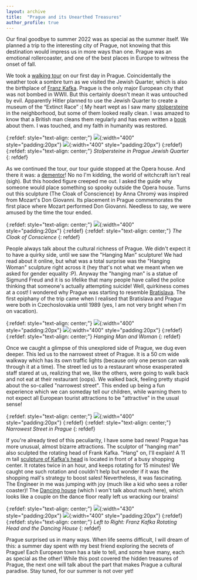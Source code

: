 ```yaml
---
layout: archive
title:  "Prague and its Unearthed Treasures"
author_profile: true
---
```


Our final goodbye to summer 2022 was as special as the summer itself. We planned a trip to the interesting city of Prague, not knowing that this destination would impress us in more ways than one. Prague was an emotional rollercoaster, and one of the best places in Europe to witness the onset of fall.

We took a [walking tour](https://www.neweuropetours.eu/sandemans-tours/prague/free-tour-of-prague/) on our first day in Prague. Coincidentally the weather took a sombre turn as we visited the Jewish Quarter, which is also the birthplace of [Franz Kafka](https://en.wikipedia.org/wiki/Franz_Kafka). Prague is the only major European city that was not bombed in WWII. But this certainly doesn't mean it was untouched by evil. Apparently Hitler planned to use the Jewish Quarter to create a museum of the “Extinct Race” :( My heart wept as I saw many [stolpersteine](https://en.wikipedia.org/wiki/Stolperstein) in the neighborhood, but some of them looked really clean. I was amazed to know that a British man cleans them regularly and has even written a [book](https://www.expats.cz/czech-news/article/a-new-book-tells-the-story-behind-each-of-prague-s-stolpersteine) about them. I was touched, and my faith in humanity was restored.

{:refdef: style="text-align: center;"}
![](/images/Prague7.jpg){:width="400" style="padding:20px"}
![](/images/Prague6.jpg){:width="400" style="padding:20px"}
{:refdef}
{:refdef: style="text-align: center;"}
*Stolpersteine in Prague Jewish Quarter*
{: refdef}

As we continued the tour, our tour guide stopped at the Opera house. And there it was: a [dementor](https://harrypotter.fandom.com/wiki/Dementor)! No no I'm kidding, the world of witchcraft isn't real (sigh). But this hooded figure creeped me out. I asked the guide why someone would place something so spooky outside the Opera house. Turns out this sculpture (The Cloak of Conscience) by Anna Chromý was inspired from Mozart's Don Giovanni. Its placement in Prague commemorates the first place where Mozart performed Don Giovanni. Needless to say, we were amused by the time the tour ended.  

{:refdef: style="text-align: center;"}
![](/images/Prague9.jpg){:width="400" style="padding:20px"}
{:refdef}
{:refdef: style="text-align: center;"}
*The Cloak of Conscience*
{: refdef}

People always talk about the cultural richness of Prague. We didn't expect it to have a quirky side, until we saw the "Hanging Man" sculpture! We had read about it online, but what was a total surprise was the "Hanging Woman" sculpture right across it (hey that's not what we meant when we asked for gender equality :P). Anyway the "hanging man" is a statue of Sigmund Freud and it is so lifelike that many people have called the police thinking that someone's actually attempting suicide! Well, quirkiness comes at a cost! I wondered why Prague was starting to resemble [Bratislava](https://mugdhak30.github.io/Bratislava-Sculpting-Simplicity/). The first epiphany of the trip came when I realised that Bratislava and Prague were both in Czechoslovakia until 1989 (yes, I am not very bright when I'm on vacation).
 
{:refdef: style="text-align: center;"}
![](/images/Prague1.jpg){:width="400" style="padding:20px"}
![](/images/Prague2.jpg){:width="400" style="padding:20px"}
{:refdef}
{:refdef: style="text-align: center;"}
*Hanging Man and Woman*
{: refdef}

Once we caught a glimpse of this unexplored side of Prague, we dug even deeper. This led us to the narrowest street of Prague. It is a 50 cm wide walkway which has its own traffic lights (because only one person can walk through it at a time). The street led us to a restaurant whose exasperated staff stared at us, realizing that we, like the others, were going to walk back and not eat at their restaurant (oops). We walked back, feeling pretty stupid about the so-called "narrowest street". This ended up being a fun experience which we can someday tell our children, while warning them to not expect all European tourist attractions to be "attractive" in the usual sense!

{:refdef: style="text-align: center;"}
![](/images/Prague3.jpg){:width="400" style="padding:20px"}
{:refdef}
{:refdef: style="text-align: center;"}
*Narrowest Street in Prague*
{: refdef}

If you're already tired of this peculiarity, I have some bad news! Prague has more unusual, almost bizarre attractions. The sculptor of "hanging man" also sculpted the rotating head of Frank Kafka. "Hang" on, I'll explain! A 11 m tall [sculpture of Kafka's head](https://www.tours-prague.eu/prague-franz-kafka-statue.phtml) is located in front of a busy shopping center. It rotates twice in an hour, and keeps rotating for 15 minutes! We caught one such rotation and couldn't help but wonder if it was the shopping mall's strategy to boost sales! Nevertheless, it was fascinating. The Engineer in me was jumping with joy (much like a kid who sees a roller coaster)! The [Dancing house](https://en.wikipedia.org/wiki/Dancing_House) (which I won't talk about much here), which looks like a couple on the dance floor really left us wracking our brains!

{:refdef: style="text-align: center;"}
![](/images/Prague4.jpg){:width="430" style="padding:20px"}
![](/images/Prague5.jpg){:width="400" style="padding:20px"}
{:refdef}
{:refdef: style="text-align: center;"}
*Left to Right: Franz Kafka Rotating Head and the Dancing House*
{: refdef}

Prague surprised us in many ways. When life seems difficult, I will dream of this: a summer day spent with my best friend exploring the secrets of Prague! Each European town has a tale to tell, and some have many, each as special as the other! While this post covered the hidden treasures of Prague, the next one will talk about the part that makes Prague a cultural paradise. Stay tuned, for our summer is not over yet! 